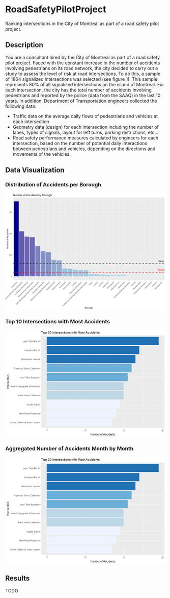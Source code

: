 # RoadSafetyPilotProject
Ranking intersections in the City of Montreal as part of a road safety pilot project. 

## Description 

You are a consultant hired by the City of Montreal as part of a road safety pilot project.
Faced with the constant increase in the number of accidents involving pedestrians on its
road network, the city decided to carry out a study to assess the level of risk at road
intersections. To do this, a sample of 1864 signalized intersections was selected (see
figure 1). This sample represents 80% of all signalized intersections on the island of
Montreal. For each intersection, the city has the total number of accidents involving
pedestrians and reported by the police (data from the SAAQ) in the last 10 years. In
addition, Department of Transportation engineers collected the following data:
- Traffic data on the average daily flows of pedestrians and vehicles at each intersection
- Geometry data (design) for each intersection including the number of lanes, types of
signals, layout for left turns, parking restrictions, etc…
- Road safety performance measures calculated by engineers for each intersection, based
on the number of potential daily interactions between pedestrians and vehicles,
depending on the directions and movements of the vehicles.

## Data Visualization

### Distribution of Accidents per Borough
![](img/num_acc_per_borough.png)

### Top 10 Intersections with Most Accidents
![](img/top_inter_most_acc.png)

### Aggregated Number of Accidents Month by Month
![](img/top_inter_most_acc.png)

## Results 

TODO

